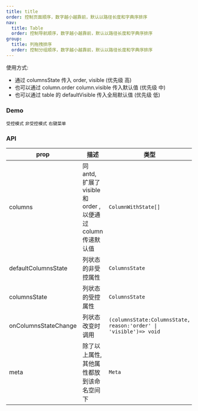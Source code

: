 ```yaml
---
title: title
order: 控制页面顺序，数字越小越靠前，默认以路径长度和字典序排序
nav:
  title: Table
  order: 控制导航顺序，数字越小越靠前，默认以路径长度和字典序排序
group:
  title: 列拖拽排序
  order: 控制分组顺序，数字越小越靠前，默认以路径长度和字典序排序
---
```


使用方式:

- 通过 columnsState 传入 order, visible (优先级 高)
- 也可以通过 column.order column.visible 传入默认值 (优先级 中)
- 也可以通过 table 的 defaultVisible 传入全局默认值 (优先级 低)

### Demo

<code src="./demo/controlled.tsx">受控模式</code>
<code src="./demo/uncontrolled.tsx">非受控模式</code>
<code src="./demo/contextmenu.tsx">右键菜单</code>

### API

| prop                 | 描述                                                          | 类型                                                              | 默认值                  |
| -------------------- | ------------------------------------------------------------- | ----------------------------------------------------------------- | ----------------------- |
| columns              | 同 antd, 扩展了 visible 和 order , 以便通过 column 传递默认值 | `ColumnWithState[]`                                               | 无                      |
| defaultColumnsState  | 列状态的非受控属性                                            | `ColumnsState`                                                    | 无                      |
| columnsState         | 列状态的受控属性                                              | `ColumnsState`                                                    | 无                      |
| onColumnsStateChange | 列状态改变时调用                                              | `(columnsState:ColumnsState, reason:'order' \| 'visible')=> void` | 无                      |
| meta                 | 除了以上属性,其他属性都放到该命名空间下                       | `Meta`                                                            | `{defaultVisible:true}` |
